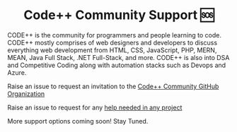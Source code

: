 <h1 align="center">Code++ Community Support 🆘</h1>

CODE++ is the community for programmers and people learning to code. CODE++ mostly comprises of web designers and developers to discuss everything web development from HTML, CSS, JavaScript, PHP, MERN, MEAN, Java Full Stack, .NET Full-Stack, and more. CODE++ is also into DSA and Competitive Coding along with automation stacks such as Devops and Azure.

Raise an issue to request an invitation to the [Code++ Community GitHub Organization](https://github.com/The-CODE-Plus-Plus-Community/Support/issues/new?assignees=JAYKALIA007%2C+Subhampreet&labels=good+first+issue%2C+Join+Community&template=looking-forward-to-get-involved-and-contribute-to-the-community-----.md&title=Invitation+for+joining+CODE%2B%2B)

Raise an issue to request for any [help needed in any project](https://github.com/The-CODE-Plus-Plus-Community/Support/issues/new?assignees=JAYKALIA007%2C+Subhampreet&labels=help+wanted&template=help-needed-in-project---.md&title=Help+Needed+in+Project+i)

More support options coming soon! Stay Tuned.
